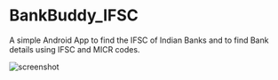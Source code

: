 # BankBuddy_IFSC

A simple Android App to find the IFSC of Indian Banks and to find Bank details using IFSC and MICR codes.


![screenshot](https://cloud.githubusercontent.com/assets/20138576/21172970/18be8cb0-c1fb-11e6-8b67-77a0ace3cbef.jpg)
